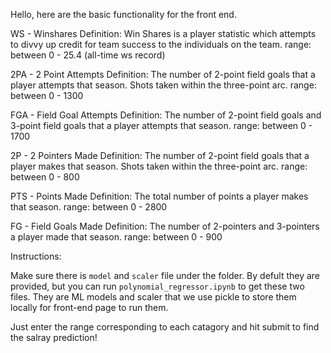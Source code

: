 Hello, here are the basic functionality for the front end.

WS - Winshares 
Definition: Win Shares is a player statistic which attempts to divvy up credit 
            for team success to the individuals on the team.
range: between 0 - 25.4 (all-time ws record)


2PA - 2 Point Attempts
Definition: The number of 2-point field goals that a player attempts that season. Shots
            taken within the three-point arc.
range: between 0 - 1300

FGA - Field Goal Attempts
Definition: The number of 2-point field goals and 3-point field goals that a player attempts
that season.
range: between 0 - 1700

2P - 2 Pointers Made
Definition: The number of 2-point field goals that a player makes that season. Shots
            taken within the three-point arc.
range: between 0 - 800

PTS - Points Made
Definition: The total number of points a player makes that season.
range: between 0 - 2800

FG - Field Goals Made
Definition: The number of 2-pointers and 3-pointers a player made that season.
range: between 0 - 900

Instructions:

Make sure there is `model` and `scaler` file under the folder. By defult they are provided, but you can run `polynomial_regressor.ipynb` to get these two files. They are ML models and scaler that we use pickle to store them locally for front-end page to run them.

Just enter the range corresponding to each catagory and hit submit to find the salray prediction!

